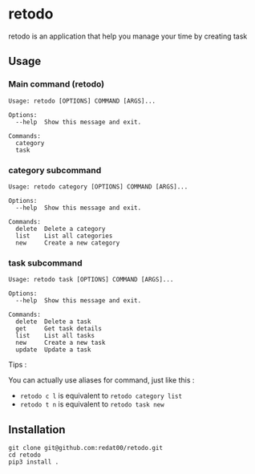 # retodo

retodo is an application that help you manage your time by creating task

## Usage

### Main command (retodo)
```
Usage: retodo [OPTIONS] COMMAND [ARGS]...

Options:
  --help  Show this message and exit.

Commands:
  category
  task
```

### category subcommand
```
Usage: retodo category [OPTIONS] COMMAND [ARGS]...

Options:
  --help  Show this message and exit.

Commands:
  delete  Delete a category
  list    List all categories
  new     Create a new category

```

### task subcommand
```
Usage: retodo task [OPTIONS] COMMAND [ARGS]...

Options:
  --help  Show this message and exit.

Commands:
  delete  Delete a task
  get     Get task details
  list    List all tasks
  new     Create a new task
  update  Update a task
```

Tips : 

You can actually use aliases for command, just like this : 

- `retodo c l` is equivalent to `retodo category list`
- `retodo t n` is equivalent to `retodo task new`

## Installation

```
git clone git@github.com:redat00/retodo.git
cd retodo
pip3 install .
```
